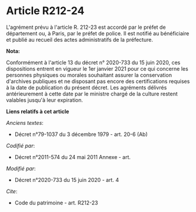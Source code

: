 # Article R212-24

L'agrément prévu à l'article R. 212-23 est accordé par le préfet de département ou, à Paris, par le préfet de police. Il est
notifié au bénéficiaire et publié au recueil des actes administratifs de la préfecture.

**Nota:**

Conformément à l'article 13 du décret n° 2020-733 du 15 juin 2020, ces dispositions entrent en vigueur le 1er janvier 2021
pour ce qui concerne les personnes physiques ou morales souhaitant assurer la conservation d'archives publiques et ne
disposant pas encore des certifications requises à la date de publication du présent décret. Les agréments délivrés
antérieurement à cette date par le ministre chargé de la culture restent valables jusqu'à leur expiration.

**Liens relatifs à cet article**

_Anciens textes_:

  - Décret n°79-1037 du 3 décembre 1979 - art. 20-6 (Ab)

_Codifié par_:

  - Décret n°2011-574 du 24 mai 2011 Annexe - art.

_Modifié par_:

  - Décret n°2020-733 du 15 juin 2020 - art. 4

_Cite_:

  - Code du patrimoine - art. R212-23
